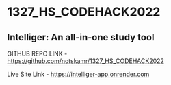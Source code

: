 # 1327_HS_CODEHACK2022

## Intelliger: An all-in-one study tool

GITHUB REPO LINK - https://github.com/notskamr/1327_HS_CODEHACK2022

Live Site Link - https://intelliger-app.onrender.com
